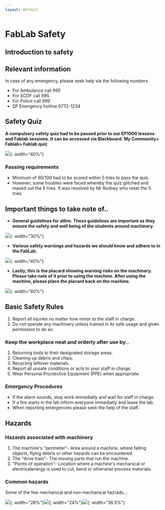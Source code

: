 ```yaml
---
layout: default
---
```


# FabLab Safety

## Introduction to safety

## Relevant information
In case of any emergency, please seek help via the following numbers
* For Ambulance call 995
* For SCDF call 995
* For Police call 999
* SP Emergency hotline 6772-1234

## Safety Quiz
**A compulsory safety quiz had to be passed prior to our EP1000 lessons and Fablab sessions. It can be accessed via Blackboard. My Community> Fablab> Fablab quiz**

![](images/safety.png){: width="40%"}

### Passing requirements
-  Minimum of 90/100 had to be scored within 5 tries to pass the quiz.
-  However, some troubles were faced whereby the quiz glitched and maxed out the 5 tries. It was resolved by Mr Rodney who reset the 5 tries.

## Important things to take note of..

* **General guidelines for attire. These guidelines are important as they ensure the safety and well being of the students around machinery.**

![](images/attire.jpg){: width="30%"}

* **Various safety warnings and hazards we should know and adhere to in the FabLab.**

![](images/safe.jpg){: width="40%"}

* **Lastly, this is the placard showing warning risks on the machinery. Please take note of it prior to using the machine. After using the machine, please place the placard back on the machine**.

![](images/placard.png){: width="40%"}

## Basic Safety Rules
1. Report all injuries no matter how minor to the staff in charge.
2. Do not operate any machinery unless trained in its safe usage and given permission to do so.

### Keep the workplace neat and orderly after use by..
1. Returning tools to their designated storage areas.
2. Cleaning up debris and chips.
3. Recycling leftover materials.
4. Report all unsafe conditions or acts to your staff in charge.
5. Wear Personal Proctective Equipment (PPE) when appropriate.

### Emergency Procedures
* If the alarm sounds, stop work immediatly and wait for staff in charge.
* If a fire starts in the lab inform everyone immediatly and leave the lab.
* When reporting emergencies please seek the help of the staff.

## Hazards

### Hazards associated with machinery
1. The machine's "perimeter"- Area around a machine, where falling objects, flying debris or other hazards can be encountered.
2. The "drive train"- The moving parts that run the machine.
3. "Points of operation"- Location where a machine's mechanical or electricalenergy is used to cut, bend or otherwise process materials.

### Common hazards
Some of the few mechanical and non-mechanical hazrads...

![](images/electricals.jpg){: width="28%"}![](images/noises.jpg){: width="24%"}![](images/entangles.jpg){: width="36.5%"}
